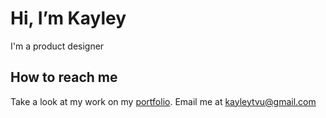 # Hi, I’m Kayley
I'm a product designer

## How to reach me 
Take a look at my work on my [portfolio](https://kayleytvu.com).
Email me at kayleytvu@gmail.com 


<!---
kayleyvu/kayleyvu is a ✨ special ✨ repository because its `README.md` (this file) appears on your GitHub profile.
You can click the Preview link to take a look at your changes.
--->
